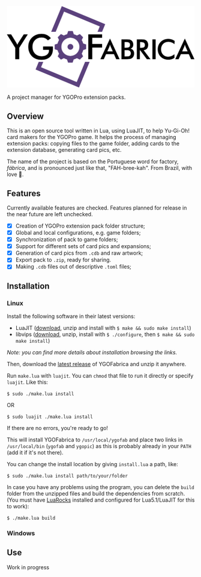 <img src="docs/logo.png" width="500" alt="YGOFabrica logo">

A project manager for YGOPro extension packs.

## Overview

This is an open source tool written in Lua, using LuaJIT, to help Yu-Gi-Oh! card makers
for the YGOPro game. It helps the process of managing extension packs: copying files to
the game folder, adding cards to the extension database, generating card pics, etc.

The name of the project is based on the Portuguese word for factory, _fábrica_, and is
pronounced just like that, "FAH-bree-kah". From Brazil, with love :green_heart:.

## Features

Currently available features are checked. Features planned for release in the near
future are left unchecked.

- [x] Creation of YGOPro extension pack folder structure;
- [x] Global and local configurations, e.g. game folders;
- [x] Synchronization of pack to game folders;
- [x] Support for different sets of card pics and expansions;
- [x] Generation of card pics from `.cdb` and raw artwork;
- [x] Export pack to `.zip`, ready for sharing.
- [x] Making `.cdb` files out of descriptive `.toml` files;

## Installation

### Linux

Install the following software in their latest versions:
- LuaJIT ([download](http://luajit.org/download.html), unzip and install with
`$ make && sudo make install`)
- libvips ([download](https://github.com/libvips/libvips/releases), unzip, install with
`$ ./configure`, then `$ make && sudo make install`)

_Note: you can find more details about installation browsing the links._

Then, download the [latest release](https://github.com/piface314/ygo-fabrica/releases) of
YGOFabrica and unzip it anywhere.

Run `make.lua` with `luajit`. You can `chmod` that file to run it directly or specify
`luajit`. Like this:
```
$ sudo ./make.lua install
```
OR
```
$ sudo luajit ./make.lua install
```

If there are no errors, you're ready to go!

This will install YGOFabrica to `/usr/local/ygofab` and place two links in
`/usr/local/bin` (`ygofab` and `ygopic`) as this is probably already in your `PATH`
(add it if it's not there).

You can change the install location by giving `install.lua` a path, like:
```
$ sudo ./make.lua install path/to/your/folder
```

In case you have any problems using the program, you can delete the `build` folder from
the unzipped files and build the dependencies from scratch. (You must have
[LuaRocks](https://github.com/luarocks/luarocks/wiki/Download) installed and configured
for Lua5.1/LuaJIT for this to work):
```
$ ./make.lua build
```

### Windows



## Use
Work in progress
